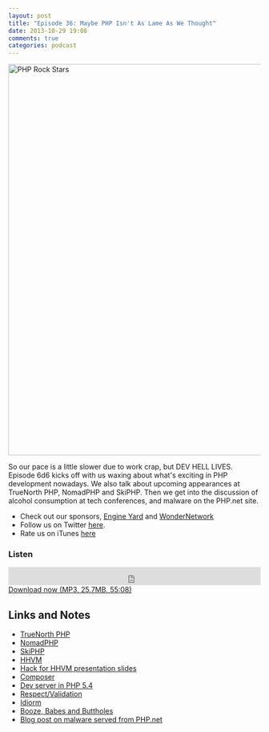 ```yaml
---
layout: post
title: "Episode 36: Maybe PHP Isn't As Lame As We Thought"
date: 2013-10-29 19:08
comments: true
categories: podcast
---
```


<a href="http://www.flickr.com/photos/rbowen/2523296126/" title="PHP Rock Stars by RichardBowen, on Flickr"><img src="http://farm4.staticflickr.com/3157/2523296126_77affed9eb_b.jpg" width="1024" height="780" alt="PHP Rock Stars"></a>

So our pace is a little slower due to work crap, but DEV HELL LIVES. Episode 6d6 kicks off with us waxing about what's exciting in PHP development nowadays. We also talk about upcoming appearances at TrueNorth PHP, NomadPHP and SkiPHP. Then we get into the discussion of alcohol consumption at tech conferences, and malware on the PHP.net site.

* Check out our sponsors, [Engine Yard](http://www.engineyard.com/) and [WonderNetwork](https://wondernetwork.com/)
* Follow us on Twitter [here](https://twitter.com/dev_hell).
* Rate us on iTunes [here](http://itunes.apple.com/us/podcast/dev-hell/id489840699)

### Listen

<iframe frameborder="0" height="36px" scrolling="no" seamless src="https://simplecast.com/e/35296?style=dark" width="100%"></iframe>
<a href="http://audio.simplecast.com/35296.mp3" rel="enclosure">Download now (MP3, 25.7MB, 55:08)</a>

## Links and Notes

* [TrueNorth PHP](http://truenorthphp.com/)
* [NomadPHP](http://nomadphp.com/)
* [SkiPHP](https://www.skiphp.com/)
* [HHVM](http://www.hhvm.com/)
* [Hack for HHVM presentation slides](http://www.slideshare.net/zerutreck/taking-php-seriously-keith-adams)
* [Composer](http://getcomposer.org/)
* [Dev server in PHP 5.4](http://php.net/manual/en/features.commandline.webserver.php)
* [Respect/Validation](http://documentup.com/Respect/Validation/)
* [Idiorm](http://idiorm.readthedocs.org/en/latest/)
* [Booze, Babes and Buttholes](http://www.littlehart.net/atthekeyboard/2013/10/14/booze-babes-and-buttholes/)
* [Blog post on malware served from PHP.net](http://php.net/archive/2013.php#id2013-10-24-2)